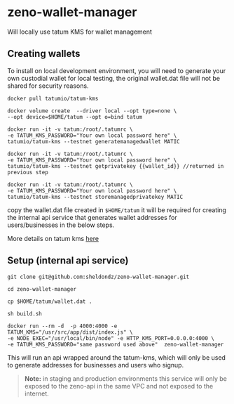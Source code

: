 
# zeno-wallet-manager
Will locally use tatum KMS for wallet management


## Creating wallets
To install on local development environment, you will need to generate your own custodial wallet for local testing, the original wallet.dat file will not be shared for security reasons.
```
docker pull tatumio/tatum-kms

docker volume create  --driver local --opt type=none \
--opt device=$HOME/tatum --opt o=bind tatum

docker run -it -v tatum:/root/.tatumrc \
-e TATUM_KMS_PASSWORD="Your own local password here" \
tatumio/tatum-kms --testnet generatemanagedwallet MATIC

docker run -it -v tatum:/root/.tatumrc \
-e TATUM_KMS_PASSWORD="Your own local password here" \
tatumio/tatum-kms --testnet getprivatekey {{wallet_id}} //returned in previous step

docker run -it -v tatum:/root/.tatumrc \
-e TATUM_KMS_PASSWORD="Your own local password here" \
tatumio/tatum-kms --testnet storemanagedprivatekey MATIC
```
copy the wallet.dat file created in ```$HOME/tatum``` it will be required for creating the internal api service that generates wallet addresses for users/businesses in the below steps.

More details on tatum kms [here](https://docs.tatum.io/tutorials/how-to-securely-store-private-keys#5.-store-the-private-key-to-your-wallet)

## Setup (internal api service)
```
git clone git@github.com:sheldondz/zeno-wallet-manager.git

cd zeno-wallet-manager

cp $HOME/tatum/wallet.dat .

sh build.sh

docker run --rm -d  -p 4000:4000 -e TATUM_KMS="/usr/src/app/dist/index.js" \
-e NODE_EXEC="/usr/local/bin/node" -e HTTP_KMS_PORT=0.0.0.0:4000 \
-e TATUM_KMS_PASSWORD="same password used above"  zeno-wallet-manager
```
This will run an api wrapped around the tatum-kms, which will only be used to generate addresses for businesses and users who signup. 
>**Note:**  in staging and production environments this service will only be exposed to the zeno-api in the same VPC and not exposed to the internet.

